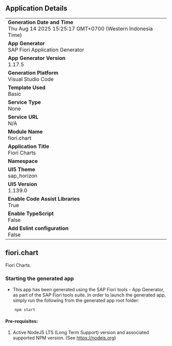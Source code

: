 ## Application Details
|               |
| ------------- |
|**Generation Date and Time**<br>Thu Aug 14 2025 15:25:17 GMT+0700 (Western Indonesia Time)|
|**App Generator**<br>SAP Fiori Application Generator|
|**App Generator Version**<br>1.17.5|
|**Generation Platform**<br>Visual Studio Code|
|**Template Used**<br>Basic|
|**Service Type**<br>None|
|**Service URL**<br>N/A|
|**Module Name**<br>fiori.chart|
|**Application Title**<br>Fiori Charts|
|**Namespace**<br>|
|**UI5 Theme**<br>sap_horizon|
|**UI5 Version**<br>1.139.0|
|**Enable Code Assist Libraries**<br>True|
|**Enable TypeScript**<br>False|
|**Add Eslint configuration**<br>False|

## fiori.chart

Fiori Charts.

### Starting the generated app

-   This app has been generated using the SAP Fiori tools - App Generator, as part of the SAP Fiori tools suite.  In order to launch the generated app, simply run the following from the generated app root folder:

```
    npm start
```

#### Pre-requisites:

1. Active NodeJS LTS (Long Term Support) version and associated supported NPM version.  (See https://nodejs.org)


